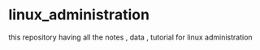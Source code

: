 # linux_administration
this repository having all the  notes , data , tutorial for linux administration
